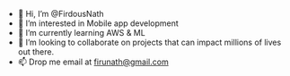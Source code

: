 - 👋 Hi, I’m @FirdousNath
- 👀 I’m interested in Mobile app development
- 🌱 I’m currently learning AWS & ML
- 💞️ I’m looking to collaborate on projects that can impact millions of lives out there.
- 📫 Drop me email at firunath@gmail.com

<!---
FirdousNath/FirdousNath is a ✨ special ✨ repository because its `README.md` (this file) appears on your GitHub profile.
You can click the Preview link to take a look at your changes.
--->
